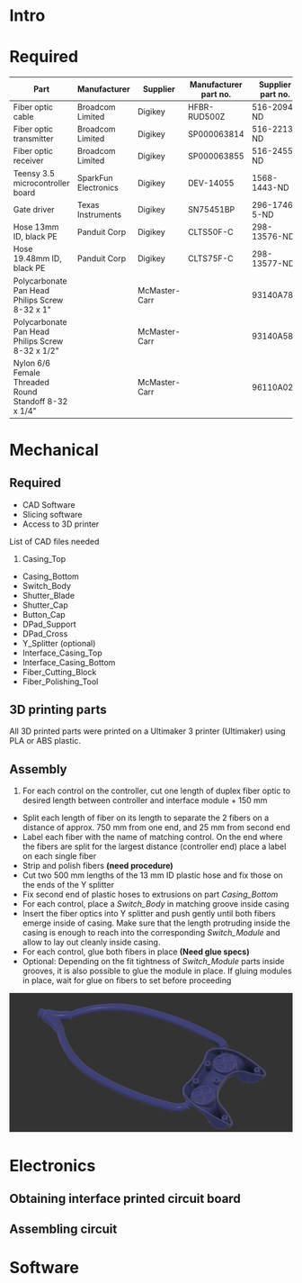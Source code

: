# Intro
# Required

Part | Manufacturer | Supplier | Manufacturer part no. | Supplier part no.
-----|--------------|----------|-----------------------|------------------|
Fiber optic cable | Broadcom Limited | Digikey | HFBR-RUD500Z | 516-2094-ND
Fiber optic transmitter | Broadcom Limited | Digikey | SP000063814 | 516-2213-ND
Fiber optic receiver | Broadcom Limited | Digikey | SP000063855 | 516-2455-ND
Teensy 3.5 microcontroller board | SparkFun Electronics | Digikey |DEV-14055 |1568-1443-ND
Gate driver | Texas Instruments | Digikey | SN75451BP | 	296-1746-5-ND
Hose 13mm ID, black PE|Panduit Corp|Digikey|CLTS50F-C|298-13576-ND
Hose 19.48mm ID, black PE|Panduit Corp|Digikey|CLTS75F-C|	298-13577-ND
Polycarbonate Pan Head Philips Screw 8-32 x 1" | | McMaster-Carr||93140A782
Polycarbonate Pan Head Philips Screw 8-32 x 1/2" | | McMaster-Carr||93140A588
Nylon 6/6 Female Threaded Round Standoff 8-32 x 1/4"||McMaster-Carr||96110A026

# Mechanical

## Required
- CAD Software
- Slicing software
- Access to 3D printer

List of CAD files needed
1. Casing_Top
-  Casing_Bottom
- Switch_Body
- Shutter_Blade
- Shutter_Cap
- Button_Cap
- DPad_Support
- DPad_Cross
- Y_Splitter (optional)
- Interface_Casing_Top
- Interface_Casing_Bottom
- Fiber_Cutting_Block
- Fiber_Polishing_Tool

## 3D printing parts
All 3D printed parts were printed on a Ultimaker 3 printer (Ultimaker) using PLA or ABS plastic.

## Assembly
1. For each control on the controller, cut one length of duplex fiber optic to desired length between controller and interface module + 150 mm
- Split each length of fiber on its length to separate the 2 fibers on a distance of approx. 750 mm from one end, and 25 mm from second end
- Label each fiber with the name of matching control. On the end where the fibers are split for the largest distance (controller end) place a label on each single fiber
- Strip and polish fibers **(need procedure)**
- Cut two 500 mm lengths of the 13 mm ID plastic hose and fix those on the ends of the Y splitter
- Fix second end of plastic hoses to extrusions on part *Casing_Bottom*
- For each control, place a *Switch_Body* in matching groove inside casing
- Insert the fiber optics into Y splitter and push gently until both fibers emerge inside of casing. Make sure that the length protruding inside the casing is enough to reach into the corresponding *Switch_Module* and allow to lay out cleanly inside casing.
- For each control, glue both fibers in place **(Need glue specs)**
- Optional: Depending on the fit tightness of *Switch_Module* parts inside grooves, it is also possible to glue the module in place. If gluing modules in place, wait for glue on fibers to set before proceeding

![Fiber_Sheath_Assembly.png](Fiber_Sheath_Assembly.png)

# Electronics

## Obtaining interface printed circuit board

## Assembling circuit


# Software
